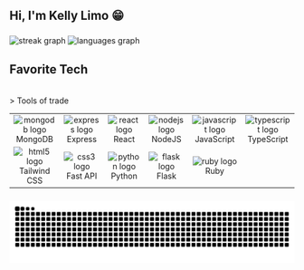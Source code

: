 <h2 align="left">Hi, I'm Kelly Limo 😁</h2>

###

<div align="start">
  <img src="https://streak-stats.demolab.com?user=Lymore01&locale=en&mode=daily&theme=dracula&hide_border=false&border_radius=5" height="150" alt="streak graph"  />
  <img src="https://github-readme-stats.vercel.app/api/top-langs?username=Lymore01&locale=en&hide_title=false&layout=compact&card_width=320&langs_count=5&theme=dracula&hide_border=false" height="150" alt="languages graph"  />
</div>


###
<h2 align="left" >Favorite Tech</h2>
<br>
> Tools of trade
<br>

<table align="start">
  <tr>
    <td align="center" width="144">
      <a >
        <img src="https://cdn.jsdelivr.net/gh/devicons/devicon/icons/mongodb/mongodb-original.svg" width="48" height="48" alt="mongodb logo" />
      </a>
      <br>MongoDB
    </td>
    <td align="center" width="144">
      <a >
        <img src="https://cdn.jsdelivr.net/gh/devicons/devicon/icons/express/express-original.svg" width="48" height="48" alt="express logo" />
      </a>
      <br>Express
    </td>
    <td align="center" width="144">
      <a >
        <img src="https://cdn.jsdelivr.net/gh/devicons/devicon/icons/react/react-original.svg" width="48" height="48" alt="react logo" />
      </a>
      <br>React
    </td>
    <td align="center" width="144">
      <a >
        <img src="https://cdn.jsdelivr.net/gh/devicons/devicon/icons/nodejs/nodejs-original.svg" width="48" height="48" alt="nodejs logo" />
      </a>
      <br>NodeJS
    </td>
    <td align="center" width="144">
      <a >
        <img src="https://cdn.jsdelivr.net/gh/devicons/devicon/icons/javascript/javascript-original.svg" width="48" height="48" alt="javascript logo" />
      </a>
      <br>JavaScript
    </td>
    <td align="center" width="144">
      <a >
        <img src="https://cdn.jsdelivr.net/gh/devicons/devicon/icons/typescript/typescript-original.svg" width="48" height="48" alt="typescript logo" />
      </a>
      <br>TypeScript
    </td>
  </tr>
  <tr>
    <td align="center" width="144">
      <a >
        <img src="https://encrypted-tbn0.gstatic.com/images?q=tbn:ANd9GcTSDKn3vA2YUbXzN0ZC3gALWJ08gJN-Drl15w&s" width="48" height="48" alt="html5 logo" />
      </a>
      <br>Tailwind CSS
    </td>
    <td align="center" width="144">
      <a >
        <img src="https://cdn.jsdelivr.net/gh/devicons/devicon/icons/fastapi/fastapi-original.svg" width="48" height="48" alt="css3 logo" />
      </a>
      <br>Fast API
    </td>
    <td align="center" width="144">
      <a >
        <img src="https://cdn.jsdelivr.net/gh/devicons/devicon/icons/python/python-original.svg" width="48" height="48" alt="python logo" />
      </a>
      <br>Python
    </td>
    <td align="center" width="144">
      <a >
        <img src="https://cdn.jsdelivr.net/gh/devicons/devicon/icons/flask/flask-original.svg" width="48" height="48" alt="flask logo" />
      </a>
      <br>Flask
    </td>
    <td align="center" width="144">
      <a >
        <img src="https://cdn.jsdelivr.net/gh/devicons/devicon/icons/ruby/ruby-original.svg" width="48" height="48" alt="ruby logo" />
      </a>
      <br>Ruby
    </td>
  </tr>
</table>


###
<picture>

  <source media="(prefers-color-scheme: dark)" srcset="https://raw.githubusercontent.com/wamaithanyamu/wamaithanyamu/output/github-contribution-grid-snake-dark.svg">
  <source media="(prefers-color-scheme: light)" srcset="https://raw.githubusercontent.com/wamaithanyamu/wamaithanyamu/output/github-contribution-grid-snake.svg">
  <img alt="github contribution grid snake animation" src="https://raw.githubusercontent.com/wamaithanyamu/wamaithanyamu/output/github-contribution-grid-snake.svg">
  
</picture>





###
